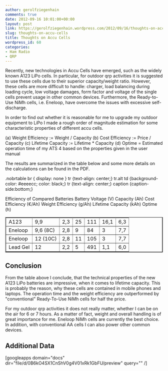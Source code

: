 ```yaml
---
author: gerolfziegenhain
comments: true
date: 2012-09-16 10:01:00+00:00
layout: post
link: https://gerolfziegenhain.wordpress.com/2012/09/16/thoughts-on-accu-cells/
slug: thoughts-on-accu-cells
title: Thoughts on Accu Cells
wordpress_id: 60
categories:
- Ham Radio
- QRP
---
```


Recently, new technologies in Accu Cells have emerged, such as the widely known A123 LiPo cells. In particular, for outdoor qrp activities it is suggested to use these cells due to their superior capacity/weight ratio. However, these cells are more difficult to handle: charger, load balancing during loading cycle, low voltage damages, form factor and voltage of the single cells prevent usage in other common devices. Furthermore, the Ready-to-Use NiMh cells, i.e. Eneloop, have overcome the issues with excessive self-discharge.

In order to find out whether it is reasonable for me to upgrade my outdoor equipment to LiPo I made a rough order of magnitude estimation for some characteristic properties of different accu cells.

(a) Weight Efficiency := Weight / Capacity
(b) Cost Efficiency := Price / Capacity
(c) Lifetime Capacity := Lifetime * Capacity
(d) Optime = Estimated operation time of my ATS 4 based on the properties given in the user manual

The results are summarized in the table below and some more details on the calculations can be found in the PDF.

.nobrtable br { display: none } tr {text-align: center;} tr.alt td {background-color: #eeeecc; color: black;} tr {text-align: center;} caption {caption-side:bottom;}



<table cellpadding="10" cellspacing="0" style="border-collapse:collapse;width:100%px;" border="2" >Efficiency of Compared Batteries
<tbody >
<tr style="padding-bottom:4px;padding-top:5px;" >
Battery
Voltage (V)
Capacity (Ah)
Cost Efficiency (€/Ah)
Weight Efficiency (g/Ah)
Lifetime Capacity (kAh)
Optime (h)
</tr>
<tr class="alt" >

<td >A123
</td>

<td >9,9
</td>

<td >2,3
</td>

<td >25
</td>

<td >111
</td>

<td >16,1
</td>

<td >6,3
</td>
</tr>
<tr >

<td >Eneloop
</td>

<td >9,6 (8C)
</td>

<td >2,8
</td>

<td >9
</td>

<td >84
</td>

<td >3
</td>

<td >7,7
</td>
</tr>
<tr class="alt" >

<td >Eneloop
</td>

<td >12 (10C)
</td>

<td >2,8
</td>

<td >11
</td>

<td >105
</td>

<td >3
</td>

<td >7,7
</td>
</tr>
<tr >

<td >Lead Gel
</td>

<td >12
</td>

<td >2,2
</td>

<td >5
</td>

<td >491
</td>

<td >1,1
</td>

<td >6,0
</td>
</tr>
</tbody>
</table>











## Conclusion


From the table above I conclude, that the technical properties of the new A123 LiPo batteries are impressive, when it comes to lifetime capacity. This is probably the reason, why these cells are contained in mobile phones and laptops. The operation time and the weight efficiency are outperformed by "conventional" Ready-To-Use NiMh cells for half the price.

For my outdoor qrp activities it does not really matter, whether I can be on the air for 6 or 7 hours. As a matter of fact, weight and overall handling is of great importance for me. Eneloop NiMh cells are currently the best choice. In addition, with conventional AA cells I can also power other common devices.


## Additional Data


[googleapps domain="docs" dir="file/d/0B6kO4SX1CnShV0g4V01xRk1GbFU/preview" query="" /]





